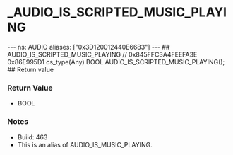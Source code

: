 # _AUDIO_IS_SCRIPTED_MUSIC_PLAYING

--- ns: AUDIO aliases: ["0x3D120012440E6683"] --- ## AUDIO_IS_SCRIPTED_MUSIC_PLAYING  // 0x845FFC3A4FEEFA3E 0x86E995D1 cs_type(Any) BOOL AUDIO_IS_SCRIPTED_MUSIC_PLAYING();  ## Return value

### Return Value
* BOOL

### Notes
* Build: 463
* This is an alias of AUDIO_IS_MUSIC_PLAYING.


